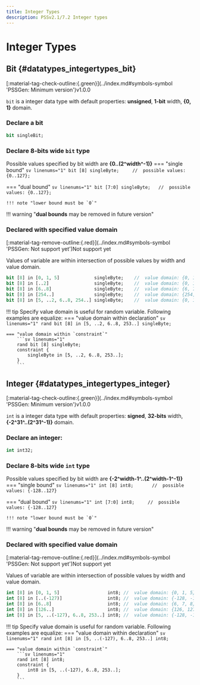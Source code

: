 ```yaml
---
title: Integer Types
description: PSSv2.1/7.2 Integer types
---
```


# Integer Types

## Bit {#datatypes_integertypes_bit}
<span class="mdx-badge">
<span class="mdx-badge__icon">[:material-tag-check-outline:{.green}](../index.md#symbols-symbol 'PSSGen: Minimum version')</span><span class="mdx-badge__text">v1.0.0</span>
</span>

`bit` is a integer data type with default properties: **unsigned**, **1-bit** width, **{0, 1}** domain.

### Declare a bit
```sv linenums="1"
bit singleBit;
```

### Declare **8-bits** wide `bit` type
Possible values specified by bit width are **{0..(2^width^-1)}**
=== "single bound"
    ```sv linenums="1"
    bit [8] singleByte;     //  possible values: {0..127};
    ```

=== "dual bound"
    ```sv linenums="1"
    bit [7:0] singleByte;   //  possible values: {0..127};
    ```

    !!! note "lower bound must be `0`"

!!! warning "**dual bounds** may be removed in future version"

### Declared with specified value domain
<span class="mdx-badge">
<span class="mdx-badge__icon">[:material-tag-remove-outline:{.red}](../index.md#symbols-symbol 'PSSGen: Not support yet')</span><span class="mdx-badge__text">Not support yet</span>
</span>

Values of variable are within intersection of possible values by width and value domain.
```sv linenums="1"
bit [8] in [0, 1, 5]             singleByte;    //  value domain: {0, 1, 5}
bit [8] in [..2]                 singleByte;    //  value domain: {0, 1, 2}
bit [8] in [6..8]                singleByte;    //  value domain: {6, 7, 8}
bit [8] in [254..]               singleByte;    //  value domain: {254, 255}
bit [8] in [5, ..2, 6..8, 254..] singleByte;    //  value domain: {0, 1, 2, 5, 6, 7, 8, 254, 255}
```

!!! tip
    Specify value domain is useful for random variable. Following examples are equalize:
    === "value domain within declaration"
        ```sv linenums="1"
        rand bit [8] in [5, ..2, 6..8, 253..] singleByte;
        ```

    === "value domain within `constraint`"
        ```sv linenums="1"
        rand bit [8] singleByte;
        constraint {
            singleByte in [5, ..2, 6..8, 253..];
        }
        ```

## Integer {#datatypes_integertypes_integer}
<span class="mdx-badge">
<span class="mdx-badge__icon">[:material-tag-check-outline:{.green}](../index.md#symbols-symbol 'PSSGen: Minimum version')</span><span class="mdx-badge__text">v1.0.0</span>
</span>

`int` is a integer data type with default properties: **signed**, **32-bits** width, **{-2^31^..(2^31^-1)}** domain.

### Declare an integer:
```sv linenums="1"
int int32;
```

### Declare **8-bits** wide `int` type
Possible values specified by bit width are **{-2^width-1^..(2^width-1^-1)}**
=== "single bound"
    ```sv linenums="1"
    int [8] int8;       //  possible values: {-128..127}
    ```

=== "dual bound"
    ```sv linenums="1"
    int [7:0] int8;     //  possible values: {-128..127}
    ```

    !!! note "lower bound must be `0`"

!!! warning "**dual bounds** may be removed in future version"

### Declared with specified value domain
<span class="mdx-badge">
<span class="mdx-badge__icon">[:material-tag-remove-outline:{.red}](../index.md#symbols-symbol 'PSSGen: Not support yet')</span><span class="mdx-badge__text">Not support yet</span>
</span>

Values of variable are within intersection of possible values by width and value domain.
```sv linenums="1"
int [8] in [0, 1, 5]                  int8; //  value domain: {0, 1, 5}
int [8] in [..(-127)]                 int8; //  value domain: {-128, -127}
int [8] in [6..8]                     int8; //  value domain: {6, 7, 8}
int [8] in [126..]                    int8; //  value domain: {126, 127}
int [8] in [5, ..(-127), 6..8, 253..] int8; //  value domain: {-128, -127, 5, 6, 7, 8, 126, 127}
```

!!! tip
    Specify value domain is useful for random variable. Following examples are equalize:
    === "value domain within declaration"
        ```sv linenums="1"
        rand int [8] in [5, ..(-127), 6..8, 253..] int8;
        ```

    === "value domain within `constraint`"
        ```sv linenums="1"
        rand int [8] int8;
        constraint {
            int8 in [5, ..(-127), 6..8, 253..];
        }
        ```
